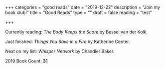 +++
categories = "good reads"
date = "2019-12-22"
description = "Join my book club!"
title = "Good Reads"
type = ""
draft = false
reading = "test"

+++

Currently reading: _The Body Keeps the Score_ by Bessel van der Kolk.

Just finished: _Things You Save in a Fire_ by Katherine Center.

Next on my list: _Whisper Network_ by Chandler Baker.

2019 Book Count: **31**